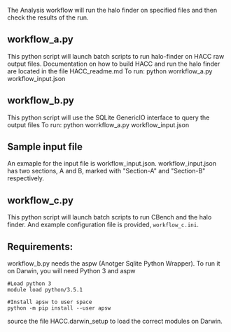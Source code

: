 The Analysis workflow will run the halo finder on specified files and then check the results of the run.

## workflow_a.py
This python script will launch batch scripts to run halo-finder on HACC raw output files. Documentation on how to build HACC and run the halo finder are located in the file HACC_readme.md
To run: python worrkflow_a.py workflow_input.json

## workflow_b.py
This python script will use the SQLite GenericIO interface to query the output files
To run: python worrkflow_a.py workflow_input.json

## Sample input file
An exmaple for the input file is workflow_input.json. workflow_input.json has two sections, A and B, marked with "Section-A" and "Section-B" respectively.

## workflow_c.py
This python script will launch batch scripts to run CBench and the halo finder.
And example configuration file is provided, `workflow_c.ini`.


## Requirements:
workflow_b.py needs the aspw (Anotger Sqlite Python Wrapper). To run it on Darwin, you will need Python 3 and aspw

``` Shell Script
#Load python 3
module load python/3.5.1

#Install apsw to user space
python -m pip install --user apsw
```

source the file HACC.darwin_setup to load the correct modules on Darwin.
